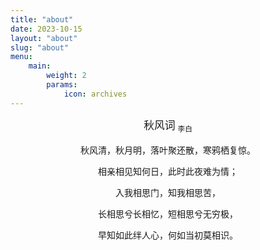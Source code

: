 ```yaml
---
title: "about"
date: 2023-10-15
layout: "about"
slug: "about"
menu:
    main:
        weight: 2
        params: 
            icon: archives
---
```


<center>
<big>秋风词</big>
<sub>李白</sub>
</center>
<br>
<center>
秋风清，秋月明，落叶聚还散，寒鸦栖复惊。

相亲相见知何日，此时此夜难为情；

入我相思门，知我相思苦，

长相思兮长相忆，短相思兮无穷极，

早知如此绊人心，何如当初莫相识。

</center>